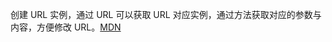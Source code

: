 创建 URL 实例，通过 URL 可以获取 URL 对应实例，通过方法获取对应的参数与内容，方便修改 URL。[MDN](https://developer.mozilla.org/en-US/docs/Web/API/URL)


